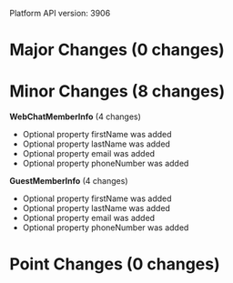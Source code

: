Platform API version: 3906


# Major Changes (0 changes)


# Minor Changes (8 changes)

**WebChatMemberInfo** (4 changes)

* Optional property firstName was added
* Optional property lastName was added
* Optional property email was added
* Optional property phoneNumber was added

**GuestMemberInfo** (4 changes)

* Optional property firstName was added
* Optional property lastName was added
* Optional property email was added
* Optional property phoneNumber was added


# Point Changes (0 changes)
